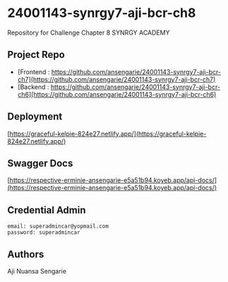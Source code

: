 # 24001143-synrgy7-aji-bcr-ch8
Repository for Challenge Chapter 8 SYNRGY ACADEMY

## Project Repo
- [Frontend : https://github.com/ansengarie/24001143-synrgy7-aji-bcr-ch7](https://github.com/ansengarie/24001143-synrgy7-aji-bcr-ch7)
- [Backend : https://github.com/ansengarie/24001143-synrgy7-aji-bcr-ch6](https://github.com/ansengarie/24001143-synrgy7-aji-bcr-ch6)

## Deployment
[https://graceful-kelpie-824e27.netlify.app/](https://graceful-kelpie-824e27.netlify.app/)

## Swagger Docs
[https://respective-erminie-ansengarie-e5a51b94.koyeb.app/api-docs/](https://respective-erminie-ansengarie-e5a51b94.koyeb.app/api-docs/)

## Credential Admin
```
email: superadmincar@yopmail.com
password: superadmincar
```


## Authors
Aji Nuansa Sengarie
